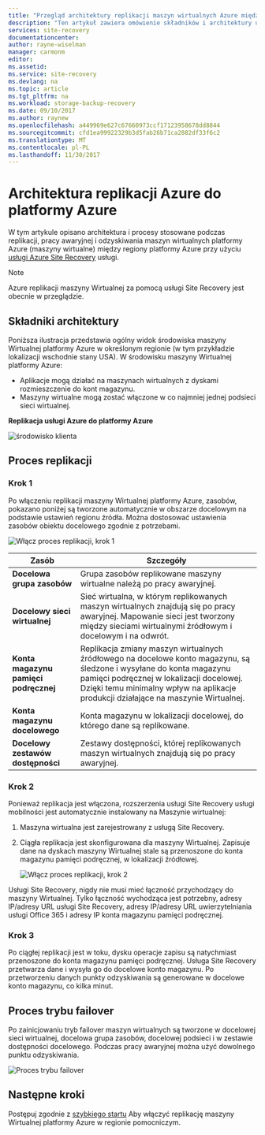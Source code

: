 ```yaml
---
title: "Przegląd architektury replikacji maszyn wirtualnych Azure między regiony platformy Azure | Dokumentacja firmy Microsoft"
description: "Ten artykuł zawiera omówienie składników i architektury używane podczas replikowania maszyn wirtualnych platformy Azure między regiony platformy Azure przy użyciu usługi Azure Site Recovery."
services: site-recovery
documentationcenter: 
author: rayne-wiselman
manager: carmonm
editor: 
ms.assetid: 
ms.service: site-recovery
ms.devlang: na
ms.topic: article
ms.tgt_pltfrm: na
ms.workload: storage-backup-recovery
ms.date: 09/10/2017
ms.author: raynew
ms.openlocfilehash: a449969e627c67660973ccf17123958678dd8844
ms.sourcegitcommit: cfd1ea99922329b3d5fab26b71ca2882df33f6c2
ms.translationtype: MT
ms.contentlocale: pl-PL
ms.lasthandoff: 11/30/2017
---
```

# <a name="azure-to-azure-replication-architecture"></a>Architektura replikacji Azure do platformy Azure


W tym artykule opisano architektura i procesy stosowane podczas replikacji, pracy awaryjnej i odzyskiwania maszyn wirtualnych platformy Azure (maszyny wirtualne) między regiony platformy Azure przy użyciu [usługi Azure Site Recovery](../site-recovery-overview.md) usługi.

>[!NOTE]
>Azure replikacji maszyny Wirtualnej za pomocą usługi Site Recovery jest obecnie w przeglądzie.



## <a name="architectural-components"></a>Składniki architektury

Poniższa ilustracja przedstawia ogólny widok środowiska maszyny Wirtualnej platformy Azure w określonym regionie (w tym przykładzie lokalizacji wschodnie stany USA). W środowisku maszyny Wirtualnej platformy Azure:
- Aplikacje mogą działać na maszynach wirtualnych z dyskami rozmieszczenie do kont magazynu.
- Maszyny wirtualne mogą zostać włączone w co najmniej jednej podsieci sieci wirtualnej.


**Replikacja usługi Azure do platformy Azure**

![środowisko klienta](./media/concepts-azure-to-azure-architecture/source-environment.png)

## <a name="replication-process"></a>Proces replikacji

### <a name="step-1"></a>Krok 1

Po włączeniu replikacji maszyny Wirtualnej platformy Azure, zasobów, pokazano poniżej są tworzone automatycznie w obszarze docelowym na podstawie ustawień regionu źródła. Można dostosować ustawienia zasobów obiektu docelowego zgodnie z potrzebami. 

![Włącz proces replikacji, krok 1](./media/concepts-azure-to-azure-architecture/enable-replication-step-1.png)

**Zasób** | **Szczegóły**
--- | ---
**Docelowa grupa zasobów** | Grupa zasobów replikowane maszyny wirtualne należą po pracy awaryjnej.
**Docelowy sieci wirtualnej** | Sieć wirtualna, w którym replikowanych maszyn wirtualnych znajdują się po pracy awaryjnej. Mapowanie sieci jest tworzony między sieciami wirtualnymi źródłowym i docelowym i na odwrót.
**Konta magazynu pamięci podręcznej** | Replikacja zmiany maszyn wirtualnych źródłowego na docelowe konto magazynu, są śledzone i wysyłane do konta magazynu pamięci podręcznej w lokalizacji docelowej. Dzięki temu minimalny wpływ na aplikacje produkcji działające na maszynie Wirtualnej.
**Konta magazynu docelowego**  | Konta magazynu w lokalizacji docelowej, do którego dane są replikowane.
**Docelowy zestawów dostępności**  | Zestawy dostępności, której replikowanych maszyn wirtualnych znajdują się po pracy awaryjnej.

### <a name="step-2"></a>Krok 2

Ponieważ replikacja jest włączona, rozszerzenia usługi Site Recovery usługi mobilności jest automatycznie instalowany na Maszynie wirtualnej:

1. Maszyna wirtualna jest zarejestrowany z usługą Site Recovery.

2. Ciągła replikacja jest skonfigurowana dla maszyny Wirtualnej. Zapisuje dane na dyskach maszyny Wirtualnej stale są przenoszone do konta magazynu pamięci podręcznej, w lokalizacji źródłowej.

   ![Włącz proces replikacji, krok 2](./media/concepts-azure-to-azure-architecture/enable-replication-step-2.png)

  
 Usługi Site Recovery, nigdy nie musi mieć łączność przychodzący do maszyny Wirtualnej. Tylko łączność wychodząca jest potrzebny, adresy IP/adresy URL usługi Site Recovery, adresy IP/adresy URL uwierzytelniania usługi Office 365 i adresy IP konta magazynu pamięci podręcznej.

### <a name="step-3"></a>Krok 3

Po ciągłej replikacji jest w toku, dysku operacje zapisu są natychmiast przenoszone do konta magazynu pamięci podręcznej. Usługa Site Recovery przetwarza dane i wysyła go do docelowe konto magazynu. Po przetworzeniu danych punkty odzyskiwania są generowane w docelowe konto magazynu, co kilka minut.

## <a name="failover-process"></a>Proces trybu failover

Po zainicjowaniu tryb failover maszyn wirtualnych są tworzone w docelowej sieci wirtualnej, docelowa grupa zasobów, docelowej podsieci i w zestawie dostępności docelowego. Podczas pracy awaryjnej można użyć dowolnego punktu odzyskiwania.

![Proces trybu failover](./media/concepts-azure-to-azure-architecture/failover.png)

## <a name="next-steps"></a>Następne kroki

Postępuj zgodnie z [szybkiego startu](azure-to-azure-quickstart.md) Aby włączyć replikację maszyny Wirtualnej platformy Azure w regionie pomocniczym.

